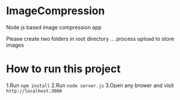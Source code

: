 # ImageCompression
Node js based image compression app


Please create two folders in root directory ...
  process
  upload
  to store images
  
 # How to run this project
 
 1.Run `npm install`
 2.Run `node server.js`
 3.Open any brower and visit `http://localhost:3000`
 
